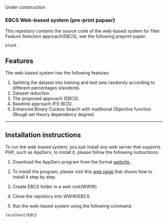 Under construction
### EBCS Web-based system (pre-print papaer)

This repisitory contains the source code of the web-based system for filter Feature Selection approach(EBCS), see the following preprint paper.
```
blank
```


## Features
The web-based system has the following features.

1. Splitting the dataset into training and test sets randomly according to different percentages standerds.
2. Dataset reduction.
3. The proposed approach (EBCS).
4. Baseline approach (FS-BCS).
5. Enhanced Binary Cuckoo Search with traditional Objective function (Rough set theory dependency degree)

<hr/>

## Installation instructions
To run the web-based system, you just install any web server that supports PHP, such as AppServ, to install it, please follow the following instructions:
1. Download the AppServ program from the formal  <a href="https://www.appserv.org/en/download/">website </a>.
2. To install the program, please visit this <a href="https://www.appserv.org/en/howto/"> web page </a> that shows how to install it step by step.
3. Create EBCS folder in a web root(WWW)
4. Clone the repisitory into WWW/EBCS.


4. Run the web-based system using the following command.

```
localhost/EBCS
```
 

  
